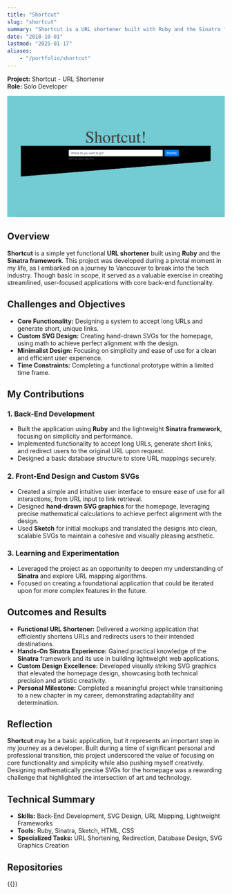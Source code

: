 ```yaml
---
title: "Shortcut"
slug: "shortcut"
summary: "Shortcut is a URL shortener built with Ruby and the Sinatra framework. It features custom, hand-drawn SVG graphics designed with mathematical precision, alongside functional URL shortening and redirection. This project highlights my ability to combine technical functionality with visually striking design."
date: "2018-10-01"
lastmod: "2025-01-17"
aliases:
    - "/portfolio/shortcut"
---
```

**Project:** Shortcut - URL Shortener  
**Role:** Solo Developer  

<img src="shortcut.png" />

## Overview
**Shortcut** is a simple yet functional **URL shortener** built using **Ruby** and the **Sinatra framework**. 
This project was developed during a pivotal moment in my life, as I embarked on a journey to Vancouver to 
break into the tech industry. Though basic in scope, it served as a valuable exercise in creating 
streamlined, user-focused applications with core back-end functionality.

## Challenges and Objectives
- **Core Functionality:** Designing a system to accept long URLs and generate short, unique links.
- **Custom SVG Design:** Creating hand-drawn SVGs for the homepage, using math to achieve perfect alignment with the design.
- **Minimalist Design:** Focusing on simplicity and ease of use for a clean and efficient user experience.
- **Time Constraints:** Completing a functional prototype within a limited time frame.

## My Contributions
### 1. Back-End Development
- Built the application using **Ruby** and the lightweight **Sinatra framework**, focusing on simplicity and performance.
- Implemented functionality to accept long URLs, generate short links, and redirect users to the original URL upon request.
- Designed a basic database structure to store URL mappings securely.

### 2. Front-End Design and Custom SVGs
- Created a simple and intuitive user interface to ensure ease of use for all interactions, from URL input to link retrieval.
- Designed **hand-drawn SVG graphics** for the homepage, leveraging precise mathematical calculations to achieve perfect alignment with the design.
- Used **Sketch** for initial mockups and translated the designs into clean, scalable SVGs to maintain a cohesive and visually pleasing aesthetic.

### 3. Learning and Experimentation
- Leveraged the project as an opportunity to deepen my understanding of **Sinatra** and explore URL mapping algorithms.
- Focused on creating a foundational application that could be iterated upon for more complex features in the future.

## Outcomes and Results
- **Functional URL Shortener:** Delivered a working application that efficiently shortens URLs and redirects users to their intended destinations.
- **Hands-On Sinatra Experience:** Gained practical knowledge of the **Sinatra** framework and its use in building lightweight web applications.
- **Custom Design Excellence:** Developed visually striking SVG graphics that elevated the homepage design, showcasing both technical precision and artistic creativity.
- **Personal Milestone:** Completed a meaningful project while transitioning to a new chapter in my career, demonstrating adaptability and determination.

## Reflection
**Shortcut** may be a basic application, but it represents an important step in my journey as a developer. 
Built during a time of significant personal and professional transition, this project underscored the value 
of focusing on core functionality and simplicity while also pushing myself creatively. Designing 
mathematically precise SVGs for the homepage was a rewarding challenge that highlighted the intersection of 
art and technology.

## Technical Summary
- **Skills:** Back-End Development, SVG Design, URL Mapping, Lightweight Frameworks
- **Tools:** Ruby, Sinatra, Sketch, HTML, CSS
- **Specialized Tasks:** URL Shortening, Redirection, Database Design, SVG Graphics Creation

## Repositories
{{<github repo="codekane/Shortcut">}}
